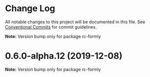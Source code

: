 # Change Log

All notable changes to this project will be documented in this file.
See [Conventional Commits](https://conventionalcommits.org) for commit guidelines.



**Note:** Version bump only for package rc-formly





# 0.6.0-alpha.12 (2019-12-08)

**Note:** Version bump only for package rc-formly
